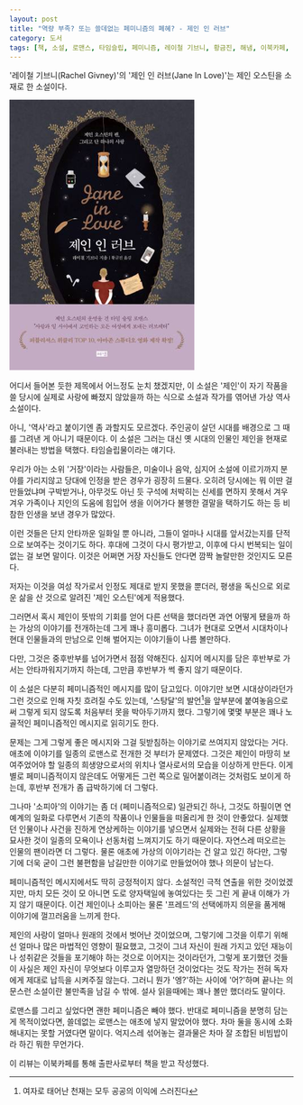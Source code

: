 ```yaml
---
layout: post
title: "역량 부족? 또는 쓸데없는 페미니즘의 폐혜? - 제인 인 러브"
category: 도서
tags: [책, 소설, 로맨스, 타임슬립, 페미니즘, 레이철 기브니, 황금진, 해냄, 이북카페, 서평]
---
```


'레이철 기브니(Rachel Givney)'의
'제인 인 러브(Jane In Love)'는
제인 오스틴을 소재로 한 소설이다.

![표지](/images/jane-in-love-book-h480.jpg)

어디서 들어본 듯한 제목에서 어느정도 눈치 챘겠지만,
이 소설은 '제인'이 자기 작품을 쓸 당시에 실제로 사랑에 빠졌지 않았을까 하는 식으로
소설과 작가를 엮어낸 가상 역사 소설이다.

아니, '역사'라고 붙이기엔 좀 과할지도 모르겠다.
주인공이 살던 시대를 배경으로 그 때를 그려낸 게 아니기 때문이다.
이 소설은 그러는 대신 옛 시대의 인물인 제인을 현재로 불러내는 방법을 택했다.
타임슬립물이라는 얘기다.

우리가 아는 소위 '거장'이라는 사람들은,
미술이나 음악, 심지어 소설에 이르기까지
분야를 가리지않고 당대에 인정을 받은 경우가 굉장히 드물다.
오히려 당시에는 뭐 이딴 걸 만들었냐며 구박받거나,
아무것도 아닌 듯 구석에 처박히는 신세를 면하지 못해서
겨우겨우 가족이나 지인의 도움에 힘입어 생을 이어가다 불행한 결말을 택하기도 하는 등 비참한 인생을 보낸 경우가 많았다.

이런 것들은 단지 안타까운 일화일 뿐 아니라,
그들이 얼마나 시대를 앞서갔는지를 단적으로 보여주는 것이기도 하다.
후대에 그것이 다시 평가받고, 이후에 다시 번복되는 일이 없는 걸 보면 말이다.
이것은 어쩌면 거장 자신들도 안다면 깜짝 놀랄만한 것인지도 모른다.

저자는 이것을 여성 작가로서 인정도 제대로 받지 못했을 뿐더러,
평생을 독신으로 외로운 삶을 산 것으로 알려진 '제인 오스틴'에게 적용했다.

그러면서 혹시 제인이 뜻밖의 기회를 얻어 다른 선택을 했더라면 과연 어떻게 됐을까 하는
가상의 이야기를 전개하는데 그게 꽤나 흥미롭다.
그녀가 현대로 오면서 시대차이나 현대 인물들과의 만남으로 인해 벌어지는 이야기들이 나름 볼만하다.

다만, 그것은 중후반부를 넘어가면서 점점 약해진다.
심지어 메시지를 담은 후반부로 가서는 안타까워지기까지 하는데,
그만큼 후반부가 썩 좋지 않기 때문이다.

이 소설은 다분히 페미니즘적인 메시지를 많이 담고있다.
이야기만 보면 시대상이라던가 그런 것으로 인해 자칫 흐려질 수도 있는데,
'스탕달'의 발언[^1]을 앞부분에 붙여놓음으로써
그렇게 되지 않도록 처음부터 못을 박아두기까지 했다.
그렇기에 몇몇 부분은 꽤나 노골적인 페미니즘적인 메시지로 읽히기도 한다.

[^1]: 여자로 태어난 천재는 모두 공공의 이익에 스러진다

문제는 그게 그렇게 좋은 메시지와 그걸 뒷받침하는 이야기로 쓰여지지 않았다는 거다.
애초에 이야기를 일종의 로맨스로 전개한 것 부터가 문제였다.
그것은 제인이 마땅히 보여주었어야 할 일종의 희생양으로서의 위치나 열사로서의 모습을 이상하게 만든다.
이게 별로 페미니즘적이지 않은데도 어떻게든 그런 쪽으로 밀어붙이려는 것처럼도 보이게 하는데,
후반부 전개가 좀 급박하기에 더 그렇다.

그나마 '소피아'의 이야기는 좀 더 (페미니즘적으로) 일관되긴 하나,
그것도 하필이면 연예계의 일화로 다루면서 기존의 작품이나 인물들을 떠올리게 한 것이 안좋았다.
실제했던 인물이나 사건을 진하게 연상케하는 이야기를 넣으면서
실제와는 전혀 다른 상황을 묘사한 것이 일종의 모욕이나 선동처럼 느껴지기도 하기 때문이다.
자연스레 떠오르는 인물의 팬이라면 더 그렇다.
물론 애초에 가상의 이야기라는 건 알고 있긴 하다만,
그렇기에 더욱 굳이 그런 불편함을 남길만한 이야기로 만들었어야 했나 의문이 남는다.

페미니즘적인 메시지에서도 딱히 긍정적이지 않다.
소설적인 극적 연출을 위한 것이었겠지만,
마치 모든 것이 모 아니면 도로 양자택일에 놓여있다는 듯 그린 게 끝내 이해가 가지 않기 때문이다.
이건 제인이나 소피아는 물론 '프레드'의 선택에까지 의문을 품게해 이야기에 껄끄러움을 느끼게 한다.

제인의 사랑이 얼마나 원래의 것에서 벗어난 것이었으며,
그렇기에 그것을 이루기 위해선 얼마나 많은 마법적인 영향이 필요했고,
그것이 그녀 자신이 원래 가지고 있던 재능이나 성취같은 것들을 포기해야 하는 것으로 이어지는 것이라던가,
그렇게 포기했던 것들이 사실은 제인 자신이 무엇보다 이루고자 열망하던 것이었다는 것도
작가는 전혀 독자에게 제대로 납득을 시켜주질 않는다.
그러니 뭔가 '엥?'하는 사이에 '어?'하며 끝나는 의문스런 소설이란 불만족을 남길 수 밖에.
설사 읽을때에는 꽤나 볼만 했더라도 말이다.

로맨스를 그리고 싶었다면 괜한 페미니즘은 빼야 했다.
반대로 페미니즘을 분명히 담는게 목적이었다면, 쓸데없는 로맨스는 애초에 넣지 말았어야 했다.
차마 둘을 동시에 소화해내지는 못할 거였다면 말이다.
억지스레 섞어놓는 결과물은 차마 잘 조합된 비빔밥이라 하긴 뭐한 무언가다.



<div class="im im-info">
이 리뷰는 이북카페를 통해 출판사로부터 책을 받고 작성했다.
</div>

